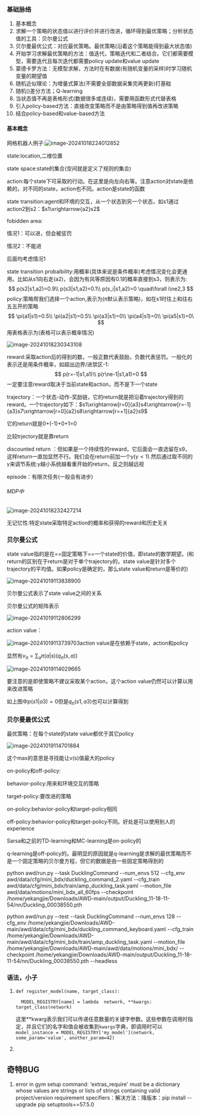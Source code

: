 ### 基础脉络

1. 基本概念
2. 求解一个策略的状态值以进行评价并进行改进，循环得到最优策略；分析状态值的工具：贝尔曼公式
3. 贝尔曼最优公式：对应最优策略。最优策略(沿着这个策略能得到最大状态值)
4. 开始学习求解最优策略的方法：值迭代，策略迭代和二者结合。它们都需要模型，需要迭代且每次迭代都需要policy update和value update
5. 蒙德卡罗方法：无模型求解，方法时在有数据(有随机变量的采样)时学习随机变量的期望值
6. 随机近似理论：为增量式算法(不需要全部数据采集完再更新)打基础
7. 随机()差分方法；Q-learning
8. 当状态值不再是表格形式(数据很多或连续)，需要用函数形式代替表格
9. 引入policy-based方法：直接改变策略而不是由策略得到值再改进策略
10. 结合policy-based和value-based方法





#### 基本概念

网格机器人例子:![image-20241018224012852](../../pictrue/image-20241018224012852.png)

state:location,二维位置

state space:state的集合(空间就是定义了规则的集合)

action:每个state下可采取的行动。在这里是向左向右等。注意action对state是依赖的，对不同的state，action也不同。action是state的函数

state transition:agent和环境的交互，从一个状态到另一个状态，如s1通过action2到s2：$s1\xrightarrow{a2}s2$

fobidden area:

情况1：可以进，但会被惩罚

情况2：不能进

后面均考虑情况1

state transition probalbility:用概率(具体来说是条件概率)考虑情况变化会更通用。比如从s1向右走(a2)，会因为有风等原因有0.1的概率直接到s3，则表示为:
$$
p(s2|s1,a2)=0.9\\
p(s3|s1,a2)=0.1\\
p(s_i|s1,a2)=0  \quad\forall i\ne2,3
$$
policy:策略帮我们选择一个action,表示为($\pi$默认表示策略)，如在s1时往上和往右五五开的策略
$$
\pi(a1|s1)=0.5\\
\pi(a2|s1)=0.5\\
\pi(a3|s1)=0\\
\pi(a4|s1)=0\\
\pi(a5|s1)=0\
$$
用表格表示为(表格可以表示概率情况)

![image-20241018230343108](../../pictrue/image-20241018230343108.png)

reward:采取action后的得到的数，一般正数代表鼓励，负数代表惩罚。一般化的表示还是用条件概率，如超出边界/进禁区-1:
$$
p(r=-1|s1,a1)\\
p(r\ne-1|s1,a1)=0
$$
一定要注意reward取决于当前state和action，而不是下一个state

trajectory：一个状态-动作-奖励链，它的return就是把沿着trajectory得到的reward。一个trajectory如下：$s1\xrightarrow[r=0]{a3}s4\xrightarrow[r=-1]{a3}s7\xrightarrow[r=0]{a2}s8\xrightarrow[r=+1]{a2}s9$

它的return就是0+(-1)+0+1=0

比较trjectory就是靠return

discounted return ：但如果是一个持续性的reward，它后面会一直选留在s9，这样return一直加显然不行。我们会在return前加一个$\gamma(\gamma<1)$.然后通过取不同的$\gamma$来调节系统:$\gamma$越小系统越看重开始的return，反之则越远视

episode：有限次任务(一般会有进步)



###### MDP中

![image-20241018232427214](../../pictrue/image-20241018232427214.png)

无记忆性:特定state采取特定action的概率和获得的reward和历史无关



### 贝尔曼公式



state value指的是在==固定策略下==一个state的价值，即state的数学期望。(和return的区别在于return是对于单个trajectory的，state value是针对多个trajectory的平均值。如果policy是确定的，那么state value和return是等价的)

![image-20241019113838900](../../pictrue/image-20241019113838900.png)

贝尔曼公式表示了state value之间的关系

贝尔曼公式的矩阵表示

![image-20241019112806299](../../pictrue/image-20241019112806299.png)

action value：

![image-20241019113739703](../../pictrue/image-20241019113739703.png)action value是在依赖于state，action和policy

显然有$v_\pi=\sum_a \pi(a|s)(q_\pi(s,a))$

![image-20241019114029665](../../pictrue/image-20241019114029665.png)

要注意的是即使策略不建议采取某个action，这个action value仍然可以计算以用来改进策略

如上图中$p(s1|a3)=0$但是$q_\pi(s1,a3)$也可以计算得到



### 贝尔曼最优公式

最优策略：在每个state的state value都优于其它policy

![image-20241019114701884](../../pictrue/image-20241019114701884.png)

这个max的意思是寻找能让v(s)值最大的policy





on-policy和off-policy:

behavior-policy:用来和环境交互的策略

target-policy:要改进的策略

on-policy:behavior-policy和target-policy相同

off-policy:behavior-policy和target-policy不同。好处是可以使用别人的experience

Sarsa和之前的TD-learning和MC-learning是on-policy的

q-learning是off-policy的。最明显的原因就是q-learning是求解的最优策略而不是一个固定策略的贝尔曼方程，但它的数据是由一些固定策略得到的 



python awd/run.py --task DucklingCommand --num_envs 512 --cfg_env awd/data/cfg/mini_bdx/duckling_command_2.yaml --cfg_train awd/data/cfg/mini_bdx/train/amp_duckling_task.yaml --motion_file awd/data/motions/mini_bdx_all_60fps --checkpoint /home/yekangjie/Downloads/AWD-main/output/Duckling_11-18-11-54/nn/Duckling_00038550.pth



python awd/run.py --test --task DucklingCommand --num_envs 128 --cfg_env /home/yekangjie/Downloads/AWD-main/awd/data/cfg/mini_bdx/duckling_command_keyboard.yaml --cfg_train /home/yekangjie/Downloads/AWD-main/awd/data/cfg/mini_bdx/train/amp_duckling_task.yaml --motion_file /home/yekangjie/Downloads/AWD-main/awd/data/motions/mini_bdx/ --checkpoint /home/yekangjie/Downloads/AWD-main/output/Duckling_11-18-11-54/nn/Duckling_00038550.pth --headless



### 语法，小子

1. ```
   def register_model(name, target_class):
   
     MODEL_REGISTRY[name] = lambda  network, **kwargs: target_class(network)
   ```

   这里**kwarg表示我们可以传递任意数量的关键字参数。这些参数在调用时指定，并且它们的名字和值会被收集到`kwargs`字典，即调用时可以`model_instance = MODEL_REGISTRY['my_model'](network, some_param='value', another_param=42)`

2. 





## 奇特BUG

1. error in gym setup command: 'extras_require' must be a dictionary whose  values are strings or lists of strings containing valid project/version  requirement specifiers：解决方法：降版本：pip install --upgrade pip setuptools==57.5.0